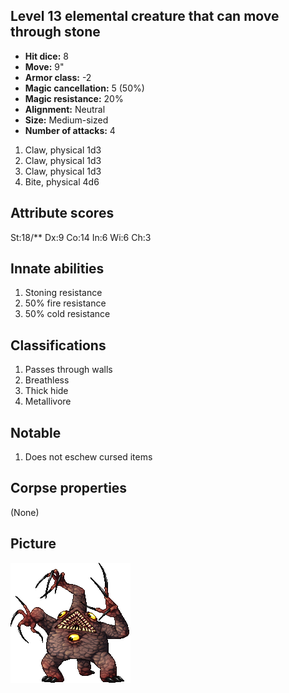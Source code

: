 ## Level 13 elemental creature that can move through stone

- **Hit dice:** 8
- **Move:** 9"
- **Armor class:** -2
- **Magic cancellation:** 5 (50%)
- **Magic resistance:** 20%
- **Alignment:** Neutral
- **Size:** Medium-sized
- **Number of attacks:** 4
1. Claw, physical 1d3
2. Claw, physical 1d3
3. Claw, physical 1d3
4. Bite, physical 4d6

## Attribute scores

St:18/** Dx:9 Co:14 In:6 Wi:6 Ch:3

## Innate abilities

1. Stoning resistance
2. 50% fire resistance
3. 50% cold resistance

## Classifications

1. Passes through walls
2. Breathless
3. Thick hide
4. Metallivore

## Notable

1. Does not eschew cursed items

## Corpse properties

(None)

## Picture

![Xorn](https://github.com/hyvanmielenpelit/GnollHackTileSet/blob/main/Monsters/xorn/xorn.png?raw=true)
